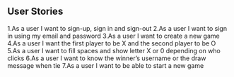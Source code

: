 ## User Stories
1.As a user I want to sign-up, sign in and sign-out
2.As a user I want to sign in using my email and password
3.As a user I want to create a new game
4.As a user I want the first player to be X and the second player to be O
5.As a user I want to fill spaces and show letter X or 0 depending on who clicks
6.As a user I want to know the winner’s username or the draw message when tie
7.As a user I want to be able to start a new game
